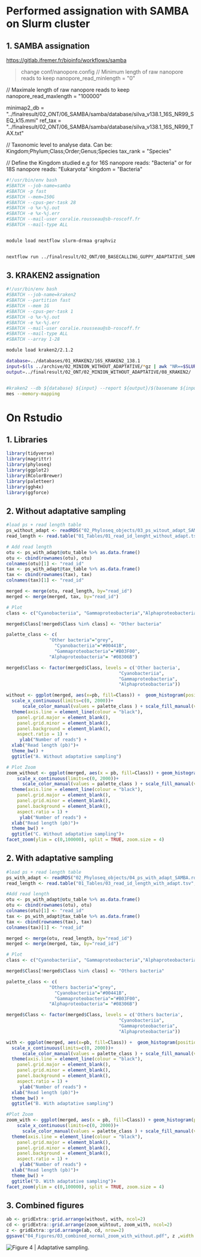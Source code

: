 # Performed assignation with SAMBA on Slurm cluster
## 1. SAMBA assignation 

https://gitlab.ifremer.fr/bioinfo/workflows/samba
 
> change conf/nanopore.config
// Minimum length of raw nanopore reads to keep
    nanopore_read_minlength = "0"

// Maximale length of raw nanopore reads to keep
    nanopore_read_maxlength = "100000"

minimap2_db = "../finalresult/02_ONT/06_SAMBA/samba/database/silva_v138.1_16S_NR99_SEQ_k15.mmi"
ref_tax = "../finalresult/02_ONT/06_SAMBA/samba/database/silva_v138.1_16S_NR99_TAX.txt"

// Taxonomic level to analyse data. Can be: Kingdom;Phylum;Class;Order;Genus;Species
    tax_rank = "Species"

// Define the Kingdom studied e.g for 16S nanopore reads: "Bacteria" or for 18S nanopore reads: "Eukaryota"
    kingdom = "Bacteria"

```bash
#!/usr/bin/env bash
#SBATCH --job-name=samba
#SBATCH -p fast
#SBATCH --mem=150G
#SBATCH --cpus-per-task 28
#SBATCH -o %x-%j.out 
#SBATCH -e %x-%j.err
#SBATCH --mail-user coralie.rousseau@sb-roscoff.fr
#SBATCH --mail-type ALL


module load nextflow slurm-drmaa graphviz


nextflow run ../finalresult/02_ONT/00_BASECALLING_GUPPY_ADAPTATIVE_SAMPLING_v6.1.5/03_SAMBA/samba/main.nf -profile singularity,nanopore -c ../finalresult/02_ONT/00_BASECALLING_GUPPY_ADAPTATIVE_SAMPLING_v6.1.5/03_SAMBA/samba/abims.config
```

## 3. KRAKEN2 assignation

```bash
#!/usr/bin/env bash
#SBATCH --job-name=kraken2
#SBATCH --partition fast
#SBATCH --mem 1G
#SBATCH --cpus-per-task 1
#SBATCH -o %x-%j.out 
#SBATCH -e %x-%j.err
#SBATCH --mail-user coralie.rousseau@sb-roscoff.fr
#SBATCH --mail-type ALL
#SBATCH --array 1-28

module load kraken2/2.1.2  

database=../databases/01_KRAKEN2/16S_KRAKEN2_138.1
input=$(ls ../archive/02_MINION_WITHOUT_ADAPTATIVE/*gz | awk "NR==$SLURM_ARRAY_TASK_ID") 
output=../finalresult/02_ONT/02_MINION_WITHOUT_ADAPTATIVE/08_KRAKEN2/


#kraken2 --db ${database} ${input} --report ${output}/$(basename ${input%.fastq.gz}_16S.kreport) --output ${output}/$(basename ${input%.fastq.gz}_16S.kraken) --use-na
mes --memory-mapping
```



# On Rstudio
## 1. Libraries
```r
library(tidyverse)
library(magrittr)
library(phyloseq)
library(ggplot2)
library(RColorBrewer)
library(paletteer)
library(ggh4x)
library(ggforce)
```

## 2. Without adaptative sampling
```r
#load ps + read length table
ps_without_adapt <- readRDS("02_Phyloseq_objects/03_ps_witout_adapt_SAMBA.rds")
read_length <- read.table("01_Tables/01_read_id_lenght_without_adapt.tsv", sep="\t", header=TRUE)

# Add read length
otu <- ps_with_adapt@otu_table %>% as.data.frame()
otu <- cbind(rownames(otu), otu)
colnames(otu)[1] <- "read_id"
tax <- ps_with_adapt@tax_table %>% as.data.frame()
tax <- cbind(rownames(tax), tax)
colnames(tax)[1] <- "read_id"

merged <- merge(otu, read_length, by="read_id")
merged <- merge(merged, tax, by="read_id")

# Plot 
class <- c("Cyanobacteriia", "Gammaproteobacteria","Alphaproteobacteria")

merged$Class[!merged$Class %in% class] <- "Other bacteria"

palette_class <- c(
                "Other bacteria"="grey",
                  "Cyanobacteriia"="#00441B",
                  "Gammaproteobacteria"="#B03F00",
                "Alphaproteobacteria"= "#08306B")

merged$Class <- factor(merged$Class, levels = c('Other bacteria',
                                          "Cyanobacteriia",
                                          "Gammaproteobacteria",
                                          "Alphaproteobacteria"))

without <- ggplot(merged, aes(x=pb, fill=Class)) +  geom_histogram(position = "stack") +
  scale_x_continuous(limits=c(0, 2000))+
      scale_color_manual(values = palette_class ) + scale_fill_manual(values = palette_class) +
  theme(axis.line = element_line(colour = "black"),
    panel.grid.major = element_blank(),
    panel.grid.minor = element_blank(),
    panel.background = element_blank(), 
    aspect.ratio = 1) +
     ylab("Number of reads") +
  xlab("Read length (pb)")+
  theme_bw() +
  ggtitle("A. Without adaptative sampling")

# Plot Zoom
zoom_without <- ggplot(merged, aes(x = pb, fill=Class)) + geom_histogram(position = "stack") +
    scale_x_continuous(limits=c(0, 2000))+
      scale_color_manual(values = palette_class ) + scale_fill_manual(values = palette_class) +
  theme(axis.line = element_line(colour = "black"),
    panel.grid.major = element_blank(),
    panel.grid.minor = element_blank(),
    panel.background = element_blank(), 
    aspect.ratio = 1) +
     ylab("Number of reads") +
  xlab("Read length (pb)")+
  theme_bw() +
  ggtitle("C. Without adaptative sampling")+
facet_zoom(ylim = c(0,100000), split = TRUE, zoom.size = 4)

```

## 2. With adaptative sampling
```r
#load ps + read length table
ps_with_adapt <- readRDS("02_Phyloseq_objects/04_ps_with_adapt_SAMBA.rds")
read_length <- read.table("01_Tables/03_read_id_length_with_adapt.tsv", sep="\t", header=TRUE)

#Add read length
otu <- ps_with_adapt@otu_table %>% as.data.frame()
otu <- cbind(rownames(otu), otu)
colnames(otu)[1] <- "read_id"
tax <- ps_with_adapt@tax_table %>% as.data.frame()
tax <- cbind(rownames(tax), tax)
colnames(tax)[1] <- "read_id"

merged <- merge(otu, read_length, by="read_id")
merged <- merge(merged, tax, by="read_id")

# Plot
class <- c("Cyanobacteriia", "Gammaproteobacteria","Alphaproteobacteria")

merged$Class[!merged$Class %in% class] <- "Others bacteria"

palette_class <- c(
                "Others bacteria"="grey",
                  "Cyanobacteriia"="#00441B",
                  "Gammaproteobacteria"="#B03F00",
                "Alphaproteobacteria"= "#08306B")

merged$Class <- factor(merged$Class, levels = c('Others bacteria',
                                          "Cyanobacteriia",
                                          "Gammaproteobacteria",
                                          "Alphaproteobacteria"))

with <- ggplot(merged, aes(x=pb, fill=Class)) +  geom_histogram(position = "stack") +
  scale_x_continuous(limits=c(0, 2000))+
      scale_color_manual(values = palette_class ) + scale_fill_manual(values = palette_class) +
  theme(axis.line = element_line(colour = "black"),
    panel.grid.major = element_blank(),
    panel.grid.minor = element_blank(),
    panel.background = element_blank(), 
    aspect.ratio = 1) +
     ylab("Number of reads") +
  xlab("Read length (pb)")+
  theme_bw() +
  ggtitle("B. With adaptative sampling")

#Plot Zoom
zoom_with <- ggplot(merged, aes(x = pb, fill=Class)) + geom_histogram(position = "stack") +
    scale_x_continuous(limits=c(0, 2000))+
      scale_color_manual(values = palette_class ) + scale_fill_manual(values = palette_class) +
  theme(axis.line = element_line(colour = "black"),
    panel.grid.major = element_blank(),
    panel.grid.minor = element_blank(),
    panel.background = element_blank(), 
    aspect.ratio = 1) +
     ylab("Number of reads") +
  xlab("Read length (pb)")+
  theme_bw() +
  ggtitle("D. With adaptative sampling")+
facet_zoom(ylim = c(0,100000), split = TRUE, zoom.size = 4)
```

## 3. Combined figures

```r
ab <- gridExtra::grid.arrange(without, with, ncol=2)
cd <- gridExtra::grid.arrange(zoom_wihtout, zoom_with, ncol=2)
z <- gridExtra::grid.arrange(ab, cd, nrow=2)
ggsave("04_Figures/03_combined_normal_zoom_with_without.pdf", z ,width = 20, height = 10)
```

![Figure 4 | Adaptative sampling.](https://github.com/rssco/Illumina_ONT_comparisons/blob/main/01_Figures/03_combined_normal_zoom_with_without.png)<!-- -->
